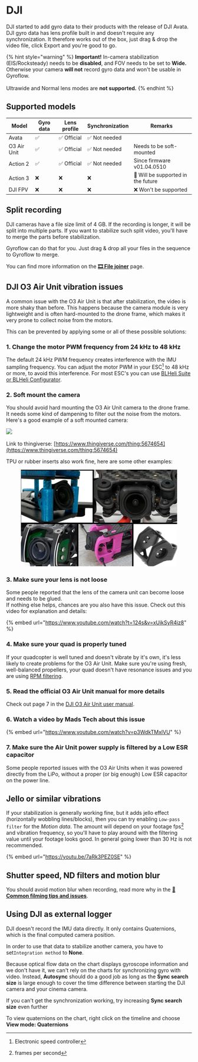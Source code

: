 # DJI

DJI started to add gyro data to their products with the release of DJI Avata. DJI gyro data has lens profile built in and doesn't require any synchronization. It therefore works out of the box, just drag & drop the video file, click Export and you're good to go.

{% hint style="warning" %}
**Important!** In-camera stabilization (EIS/Rocksteady) needs to be **disabled**, and FOV needs to be set to **Wide.** Otherwise your camera **will not** record gyro data and won't be usable in Gyroflow.\
\
Ultrawide and Normal lens modes are **not supported.**
{% endhint %}

## Supported models

| Model       | Gyro data | Lens profile | Synchronization | Remarks                            |
| ----------- | --------- | ------------ | --------------- | ---------------------------------- |
| Avata       | ✅         | ✅ Official   | ✅ Not needed    |                                    |
| O3 Air Unit | ✅         | ✅ Official   | ✅ Not needed    | Needs to be soft-mounted           |
| Action 2    | ✅         | ✅ Official   | ✅ Not needed    | Since firmware v01.04.0510         |
| Action 3    | ❌         | ❌            | ❌               | 🚧 Will be supported in the future |
| DJI FPV     | ❌         | ❌            | ❌               | ❌ Won't be supported               |

## Split recording

DJI cameras have a file size limit of 4 GB. If the recording is longer, it will be split into multiple parts. If you want to stabilize such split video, you'll have to merge the parts before stabilization.

Gyroflow can do that for you. Just drag & drop all your files in the sequence to Gyroflow to merge.

You can find more information on the [**🎞 File joiner**](../file-joiner.md) page.

## DJI O3 Air Unit vibration issues

A common issue with the O3 Air Unit is that after stabilization, the video is more shaky than before. This happens because the camera module is very lightweight and is often hard-mounted to the drone frame, which makes it very prone to collect noise from the motors.

This can be prevented by applying some or all of these possible solutions:

### 1. Change the motor PWM frequency from 24 kHz to 48 kHz

The default 24 kHz PWM frequency creates interference with the IMU sampling frequency. You can adjust the motor PWM in your ESC[^1] to 48 kHz or more, to avoid this interference. For most ESC's you can use [BLHeli Suite or BLHeli Configurator](http://www.multirotorguide.com/guide/blheli-suite-and-blheli-configurator-how-to-download-install-use-blhelisuite/).

### 2. Soft mount the camera

You should avoid hard mounting the O3 Air Unit camera to the drone frame. It needs some kind of dampening to filter out the noise from the motors. Here's a good example of a soft mounted camera:

![](broken-reference)

Link to thingiverse: [https://www.thingiverse.com/thing:5674654](https://www.thingiverse.com/thing:5674654)

TPU or rubber inserts also work fine, here are some other examples:

<figure><img src="../../.gitbook/assets/o3_other_mounts.png" alt=""><figcaption></figcaption></figure>

### 3. Make sure your lens is not loose

Some people reported that the lens of the camera unit can become loose and needs to be glued.\
If nothing else helps, chances are you also have this issue. Check out this video for explanation and details:

{% embed url="https://www.youtube.com/watch?t=124s&v=xUikSyR4iz8" %}

### 4. Make sure your quad is properly tuned

If your quadcopter is well tuned and doesn't vibrate by it's own, it's less likely to create problems for the O3 Air Unit. Make sure you're using fresh, well-balanced propellers, your quad doesn't have resonance issues and you are using [RPM filtering](https://oscarliang.com/rpm-filter/).&#x20;

### 5. Read the official O3 Air Unit manual for more details

Check out page 7 in the [DJI O3 Air Unit user manual](https://dl.djicdn.com/downloads/DJI\_O3\_Air\_Unit/20221123/DJI\_O3\_Air\_Unit\_User\_Manual\_v1.0\_EN.pdf).

### 6. Watch a video by Mads Tech about this issue

{% embed url="https://www.youtube.com/watch?v=p3WdkTMxlVU" %}

### 7. Make sure the Air Unit power supply is filtered by a Low ESR capacitor

Some people reported issues with the O3 Air Units when it was powered directly from the LiPo, without a proper (or big enough) Low ESR capacitor on the power line.&#x20;

## Jello or similar vibrations

If your stabilization is generally working fine, but it adds jello effect (horizontally wobbling lines/blocks), then you can try enabling `Low-pass filter` for the _Motion data_. The amount will depend on your footage fps[^2] and vibration frequency, so you'll have to play around with the filtering value until your footage looks good. In general going lower than 30 Hz is not recommended.

{% embed url="https://youtu.be/7aRk3PEZ0SE" %}

## Shutter speed, ND filters and motion blur

You should avoid motion blur when recording, read more why in the [📸 **Common filming tips and issues**](../common-filming-tips-and-issues.md).

## Using DJI as external logger

DJI doesn't record the IMU data directly. It only contains Quaternions, which is the final computed camera position.

In order to use that data to stabilize another camera, you have to set`Integration method` to **None**.

Because optical flow data on the chart displays gyroscope information and we don't have it, we can't rely on the charts for synchronizing gyro with video. Instead, **Autosync** should do a good job as long as the **Sync search size** is large enough to cover the time difference between starting the DJI camera and your cinema camera.&#x20;

If you can't get the synchronization working, try increasing **Sync search size** even further

To view quaternions on the chart, right click on the timeline and choose **View mode: Quaternions**



[^1]: Electronic speed controller

[^2]: frames per second
